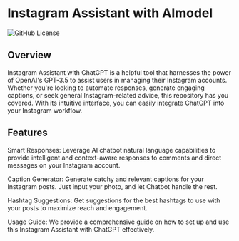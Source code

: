 

# Instagram Assistant with AImodel
![GitHub License](https://img.shields.io/badge/License-Apache%202.0-blue.svg)


## Overview
Instagram Assistant with ChatGPT is a helpful tool that harnesses the power of OpenAI's GPT-3.5 to assist users in managing their Instagram accounts. Whether you're looking to automate responses, generate engaging captions, or seek general Instagram-related advice, this repository has you covered. With its intuitive interface, you can easily integrate ChatGPT into your Instagram workflow.

## Features
Smart Responses: Leverage AI chatbot natural language capabilities to provide intelligent and context-aware responses to comments and direct messages on your Instagram account.

Caption Generator: Generate catchy and relevant captions for your Instagram posts. Just input your photo, and let Chatbot handle the rest.

Hashtag Suggestions: Get suggestions for the best hashtags to use with your posts to maximize reach and engagement.

Usage Guide: We provide a comprehensive guide on how to set up and use this Instagram Assistant with ChatGPT effectively.
